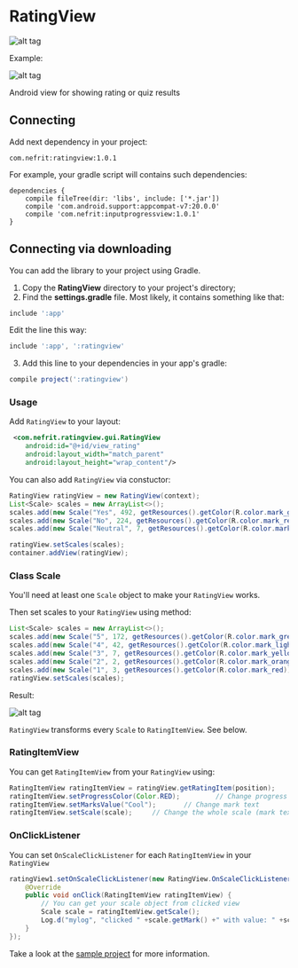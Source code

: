 # RatingView

![alt tag](https://i.imgur.com/hgC7q3I.png)

Example:

![alt tag](https://i.imgur.com/BkGt9Jz.png)

Android view for showing rating or quiz results

Connecting
----------

Add next dependency in your project:

`com.nefrit:ratingview:1.0.1`

For example, your gradle script will contains such dependencies: 
```
dependencies {
    compile fileTree(dir: 'libs', include: ['*.jar'])
    compile 'com.android.support:appcompat-v7:20.0.0'
    compile 'com.nefrit:inputprogressview:1.0.1'
}
```

Connecting via downloading 
----------

You can add the library to your project using Gradle.
1) Copy the **RatingView** directory to your project's directory;
2) Find the **settings.gradle** file. Most likely, it contains something like that:

```gradle
include ':app'
```

Edit the line this way:

```gradle
include ':app', ':ratingview'
```

3) Add this line to your dependencies in your app's gradle:

```gradle
compile project(':ratingview')
```

### Usage

Add `RatingView` to your layout:
```xml
 <com.nefrit.ratingview.gui.RatingView
    android:id="@+id/view_rating"
    android:layout_width="match_parent"
    android:layout_height="wrap_content"/>
```

You can also add `RatingView` via constuctor: 
```java
RatingView ratingView = new RatingView(context);
List<Scale> scales = new ArrayList<>();
scales.add(new Scale("Yes", 492, getResources().getColor(R.color.mark_green)));
scales.add(new Scale("No", 224, getResources().getColor(R.color.mark_red)));
scales.add(new Scale("Neutral", 7, getResources().getColor(R.color.mark_yellow)));

ratingView.setScales(scales);
container.addView(ratingView);
```

### Class Scale

You'll need at least one `Scale` object to make your `RatingView` works.

Then set scales to your `RatingView` using method: 
```java
List<Scale> scales = new ArrayList<>();
scales.add(new Scale("5", 172, getResources().getColor(R.color.mark_green)));
scales.add(new Scale("4", 42, getResources().getColor(R.color.mark_light_green)));
scales.add(new Scale("3", 7, getResources().getColor(R.color.mark_yellow)));
scales.add(new Scale("2", 2, getResources().getColor(R.color.mark_orange)));
scales.add(new Scale("1", 3, getResources().getColor(R.color.mark_red)));
ratingView.setScales(scales);
```

Result:

![alt tag](https://i.imgur.com/3MUTorP.png)

`RatingView` transforms every `Scale` to `RatingItemView`. See below.

### RatingItemView

You can get `RatingItemView` from your `RatingView` using: 
```java
RatingItemView ratingItemView = ratingView.getRatingItem(position);
ratingItemView.setProgressColor(Color.RED);         // Change progress color
ratingItemView.setMarksValue("Cool");       // Change mark text
ratingItemView.setScale(scale);     // Change the whole scale (mark text, marks count and progress color)
```

### OnClickListener

You can set `OnScaleClickListener` for each `RatingItemView` in your `RatingView`

```java
ratingView1.setOnScaleClickListener(new RatingView.OnScaleClickListener() {
    @Override
    public void onClick(RatingItemView ratingItemView) {
        // You can get your scale object from clicked view
        Scale scale = ratingItemView.getScale();
        Log.d("mylog", "clicked " +scale.getMark() +" with value: " +scale.getCount());
    }
});
```

Take a look at the [sample project](sample) for more information.